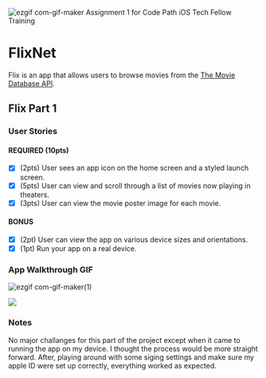 ![ezgif com-gif-maker](https://user-images.githubusercontent.com/61469904/123885085-aaa13200-d91a-11eb-904d-0be5407c6b8d.gif)
Assignment 1 for Code Path iOS Tech Fellow Training
# FlixNet

Flix is an app that allows users to browse movies from the [The Movie Database API](http://docs.themoviedb.apiary.io/#).

## Flix Part 1

### User Stories

#### REQUIRED (10pts)
- [x] (2pts) User sees an app icon on the home screen and a styled launch screen.
- [x] (5pts) User can view and scroll through a list of movies now playing in theaters.
- [x] (3pts) User can view the movie poster image for each movie.

#### BONUS
- [x] (2pt) User can view the app on various device sizes and orientations.
- [x] (1pt) Run your app on a real device.

### App Walkthrough GIF
![ezgif com-gif-maker(1)](https://user-images.githubusercontent.com/61469904/123884837-26e74580-d91a-11eb-9474-6248563db387.gif)

![](https://i.imgur.com/dLoVygE.gif)


### Notes
No major challanges for this part of the project except when it came to running the app on my device. I thought the process would be more straight forward. After, playing around with some siging settings and make sure my apple ID were set up correctly, everything worked as expected.
